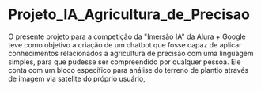 # Projeto_IA_Agricultura_de_Precisao

  O presente projeto para a competição da "Imersão IA" da Alura + Google teve como objetivo a criação de um chatbot que fosse capaz de aplicar conhecimentos relacionados a agricultura de precisão com uma linguagem simples, para que pudesse ser
compreendido por qualquer pessoa.
  Ele conta com um bloco específico para análise do terreno de plantio através de imagem via satélite do próprio usuário, 
